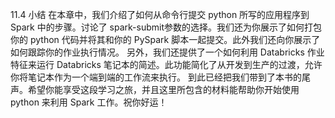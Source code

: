 
11.4 小结
在本章中，我们介绍了如何从命令行提交 python 所写的应用程序到 Spark 中的步骤。讨论了 spark-submit参数的选择。我们还为你展示了如何打包你的 python 代码并将其和你的 PySpark 脚本一起提交。此外我们还向你展示了如何跟踪你的作业执行情况。
另外，我们还提供了一个如何利用 Databricks 作业特征来运行 Databricks 笔记本的简述。此功能简化了从开发到生产的过渡，允许你将笔记本作为一个端到端的工作流来执行。
到此已经把我们带到了本书的尾声。希望你能享受这段学习之旅，并且这里所包含的材料能帮助你开始使用 python 来利用 Spark 工作。祝你好运！
